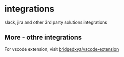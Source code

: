 # integrations
slack, jira and other 3rd party solutions integrations


## More - othre integrations

For vscode extension, visit [bridgedxyz/vscode-extension](https://github.com/bridgedxyz/vscode-extension)
